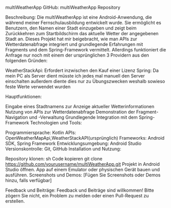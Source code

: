 multiWeatherApp
GitHub: multiWeatherApp Repository

Beschreibung:
Die multiWeatherApp ist eine Android-Anwendung, die während meiner Fernschulausbildung entwickelt wurde.
Sie ermöglicht es Benutzern, den Namen einer Stadt einzugeben und zeigt beim Zurückkehren zum Startbildschirm das aktuelle Wetter der angegebenen Stadt an.
Dieses Projekt hat mir beigebracht, wie man APIs zur Wetterdatenabfrage integriert und grundlegende Erfahrungen mit Fragments und dem Spring-Framework vermittelt.
Allerdings funktioniert die Anfrage nur noch mit einem der ursprünglichen 3 Providern aus den folgenden Gründen:

WeatherStackApi: Erfordert inzwischen den Kauf einer Lizenz
Spring: Da mein PC als Server dient müsste ich jedes mal manuell den Server einschalten
        außerdem diente dies nur zu Übungszwecken weshalb sowieso feste Werte verwendet wurden

Hauptfunktionen:

Eingabe eines Stadtnamens zur Anzeige aktueller Wetterinformationen
Nutzung von APIs zur Wetterdatenabfrage
Demonstration der Fragment-Navigation und -Verwaltung
Grundlegende Integration mit dem Spring-Framework
Technologien und Tools:

Programmiersprache: Kotlin
APIs: OpenWeatherMapApi,WeatherStackAPI(ursprünglich)
Frameworks: Android SDK, Spring Framework
Entwicklungsumgebung: Android Studio
Versionskontrolle: Git, GitHub
Installation und Nutzung:

Repository klonen:
sh
Code kopieren
git clone https://github.com/yourusername/multiWeatherApp.git
Projekt in Android Studio öffnen.
App auf einem Emulator oder physischen Gerät bauen und ausführen.
Screenshots und Demos:
[Fügen Sie Screenshots oder Demos hinzu, falls verfügbar]

Feedback und Beiträge:
Feedback und Beiträge sind willkommen! Bitte zögern Sie nicht, ein Problem zu melden oder einen Pull-Request zu erstellen.
